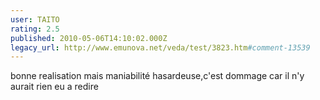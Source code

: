 ```yaml
---
user: TAITO
rating: 2.5
published: 2010-05-06T14:10:02.000Z
legacy_url: http://www.emunova.net/veda/test/3823.htm#comment-13539
---
```

bonne realisation mais maniabilité hasardeuse,c'est dommage car il n'y aurait rien eu a redire